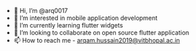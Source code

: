 - 👋 Hi, I’m @arq0017
- 👀 I’m interested in mobile application development
- 🌱 I’m currently learning flutter widgets 
- 💞️ I’m looking to collaborate on open source flutter application 
- 📫 How to reach me - arqam.hussain2019@vitbhopal.ac.in

<!---
arq0017/arq0017 is a ✨ special ✨ repository because its `README.md` (this file) appears on your GitHub profile.
You can click the Preview link to take a look at your changes.
--->
